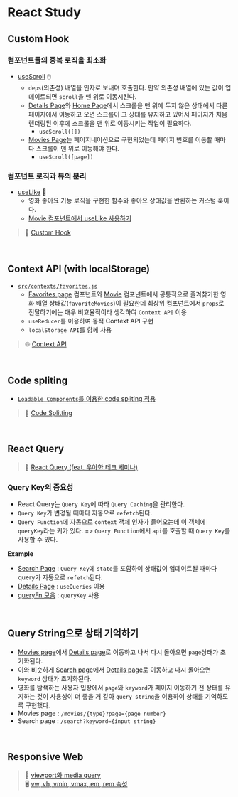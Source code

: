 # React Study

## Custom Hook

### 컴포넌트들의 중복 로직을 최소화
- [useScroll](https://github.com/eunnbi/movie-app/blob/main/src/hooks/useScroll.js) 🖱️
  - `deps`(의존성) 배열을 인자로 보내며 호출한다. 만약 의존성 배열에 있는 값이 업데이트되면 `scroll`을 맨 위로 이동시킨다.
  - [Details Page](https://github.com/eunnbi/movie-app/blob/main/src/pages/Details.js#L34)와 [Home Page](https://github.com/eunnbi/movie-app/blob/main/src/pages/Home.js#L10)에서 스크롤을 맨 위에 두지 않은 상태에서 다른 페이지에서 이동하고 오면 스크롤이 그 상태를 유지하고 있어서 페이지가 처음 렌더링된 이후에 스크롤을 맨 위로 이동시키는 작업이 필요하다.
    - `useScroll([])`
  - [Movies Page](https://github.com/eunnbi/movie-app/blob/main/src/pages/Movies.js#L22)는 페이지네이션으로 구현되었는데 페이지 번호를 이동할 때마다 스크롤이 맨 위로 이동해야 한다.
    - `useScroll([page])` 

### 컴포넌트 로직과 뷰의 분리
- [useLike](https://github.com/eunnbi/movie-app/blob/main/src/hooks/useLike.js) 💜
  - 영화 좋아요 기능 로직을 구현한 함수와 좋아요 상태값을 반환하는 커스텀 훅이다.
  - [Movie 컴포넌트에서 useLike 사용하기](https://github.com/eunnbi/movie-app/blob/main/src/components/Movie/index.js#L30) 
> 🧪 [Custom Hook](https://www.eunnbi.dev/posts/react-custom-hook)

<br/>

## Context API (with localStorage)
- [`src/contexts/favorites.js`](https://github.com/eunnbi/movie-app/blob/main/src/contexts/favorites.js)
  - [Favorites page](https://github.com/eunnbi/movie-app/blob/main/src/pages/Favorites.js#L20) 컴포넌트와 [Movie](https://github.com/eunnbi/movie-app/blob/main/src/components/Movie/index.js#L29) 컴포넌트에서 공통적으로 즐겨찾기한 영화 배열 상태값(`favoriteMovies`)이 필요한데 최상위 컴포넌트에서 `props`로 전달하기에는 매우 비효율적이라 생각하여 `Context API` 이용
  - `useReducer`를 이용하여 동적 Context API 구현
  - `localStorage API`를 함께 사용

> 🌐 [Context API](https://www.eunnbi.dev/posts/react-context-api)

<br/>

## Code spliting
- [`Loadable Components`를 이용한 code spliting 적용](https://github.com/eunnbi/movie-app/blob/main/src/App.js#L13)
> 🧩 [Code Splitting](https://www.eunnbi.dev/posts/react-code-splitting)

<br/>

## React Query

> 🌸 [React Query (feat. 우아한 테크 세미나)](https://www.eunnbi.dev/posts/react-query)

### Query Key의 중요성
- React Query는 `Query Key`에 따라 `Query Caching`을 관리한다.
- `Query Key`가 변경될 때마다 자동으로 `refetch`된다.
- `Query Function`에 자동으로 `context` 객체 인자가 들어오는데 이 객체에 `queryKey`라는 키가 있다.
  => `Query Function`에서 `api`를 호출할 때 `Query Key`를 사용할 수 있다.
  
**Example**
- [Search Page](https://github.com/eunnbi/movie-app/blob/main/src/pages/Search.js#L25) : `Query Key`에 `state`를 포함하여 상태값이 업데이트될 때마다 query가 자동으로 `refetch`된다.
- [Details Page](https://github.com/eunnbi/movie-app/blob/main/src/pages/Details.js#L29) : `useQueries` 이용
- [queryFn 모음](https://github.com/eunnbi/movie-app/blob/main/src/lib/api.js#L13) : `queryKey` 사용

<br/>

## Query String으로 상태 기억하기
- [Movies page](https://github.com/eunnbi/world-movie/blob/main/src/pages/Movies.js)에서 [Details page](https://github.com/eunnbi/world-movie/blob/main/src/pages/Details.js)로 이동하고 나서 다시 돌아오면 `page`상태가 초기화된다.
- 이와 비슷하게 [Search page](https://github.com/eunnbi/world-movie/blob/main/src/pages/Search.js)에서 [Details page](https://github.com/eunnbi/world-movie/blob/main/src/pages/Details.js)로 이동하고 다시 돌아오면 `keyword` 상태가 초기화된다.
- 영화를 탐색하는 사용자 입장에서 `page`와 `keyword`가 페이지 이동하기 전 상태를 유지하는 것이 사용성이 더 좋을 거 같아 `query string`을 이용하여 상태를 기억하도록 구현했다.
- Movies page : `/movies/{type}?page={page number}`
- Search page : `/search?keyword={input string}`

<br/>

## Responsive Web
> 📱 [viewport와 media query](https://www.eunnbi.dev/posts/web-responsive-1)<br/>
> 🖥️ [vw, vh, vmin, vmax, em, rem 속성](https://www.eunnbi.dev/posts/web-responsive-2)
